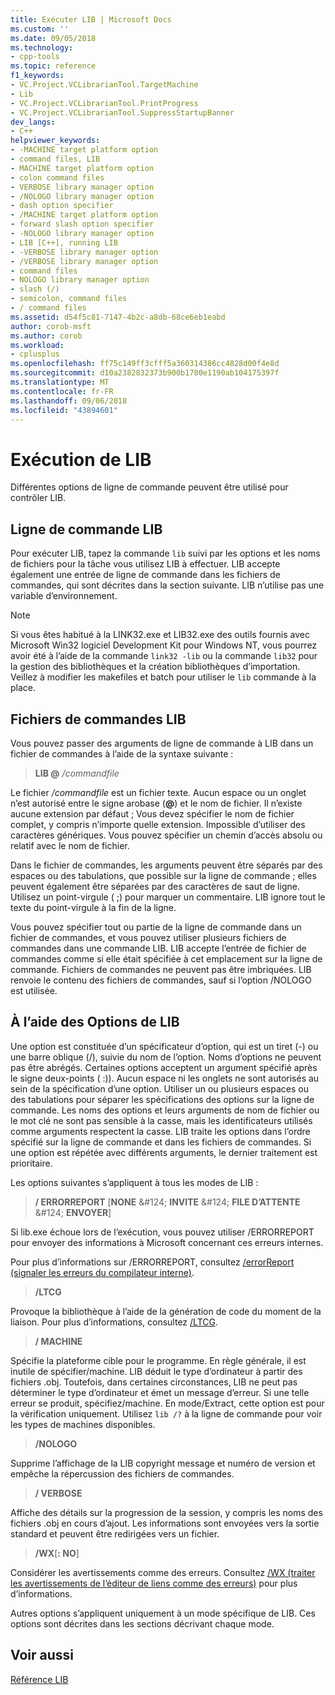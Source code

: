 ```yaml
---
title: Exécuter LIB | Microsoft Docs
ms.custom: ''
ms.date: 09/05/2018
ms.technology:
- cpp-tools
ms.topic: reference
f1_keywords:
- VC.Project.VCLibrarianTool.TargetMachine
- Lib
- VC.Project.VCLibrarianTool.PrintProgress
- VC.Project.VCLibrarianTool.SuppressStartupBanner
dev_langs:
- C++
helpviewer_keywords:
- -MACHINE target platform option
- command files, LIB
- MACHINE target platform option
- colon command files
- VERBOSE library manager option
- /NOLOGO library manager option
- dash option specifier
- /MACHINE target platform option
- forward slash option specifier
- -NOLOGO library manager option
- LIB [C++], running LIB
- -VERBOSE library manager option
- /VERBOSE library manager option
- command files
- NOLOGO library manager option
- slash (/)
- semicolon, command files
- / command files
ms.assetid: d54f5c81-7147-4b2c-a8db-68ce6eb1eabd
author: corob-msft
ms.author: corob
ms.workload:
- cplusplus
ms.openlocfilehash: ff75c149ff3cfff5a360314386cc4828d00f4e8d
ms.sourcegitcommit: d10a2382832373b900b1780e1190ab104175397f
ms.translationtype: MT
ms.contentlocale: fr-FR
ms.lasthandoff: 09/06/2018
ms.locfileid: "43894601"
---
```

# <a name="running-lib"></a>Exécution de LIB

Différentes options de ligne de commande peuvent être utilisé pour contrôler LIB.

## <a name="lib-command-line"></a>Ligne de commande LIB

Pour exécuter LIB, tapez la commande `lib` suivi par les options et les noms de fichiers pour la tâche vous utilisez LIB à effectuer. LIB accepte également une entrée de ligne de commande dans les fichiers de commandes, qui sont décrites dans la section suivante. LIB n’utilise pas une variable d’environnement.

> [!NOTE]
> Si vous êtes habitué à la LINK32.exe et LIB32.exe des outils fournis avec Microsoft Win32 logiciel Development Kit pour Windows NT, vous pourrez avoir été à l’aide de la commande `link32 -lib` ou la commande `lib32` pour la gestion des bibliothèques et la création bibliothèques d’importation. Veillez à modifier les makefiles et batch pour utiliser le `lib` commande à la place.

## <a name="lib-command-files"></a>Fichiers de commandes LIB

Vous pouvez passer des arguments de ligne de commande à LIB dans un fichier de commandes à l’aide de la syntaxe suivante :

> **LIB \@**  <em>/commandfile</em>

Le fichier */commandfile* est un fichier texte. Aucun espace ou un onglet n’est autorisé entre le signe arobase (**\@**) et le nom de fichier. Il n’existe aucune extension par défaut ; Vous devez spécifier le nom de fichier complet, y compris n’importe quelle extension. Impossible d’utiliser des caractères génériques. Vous pouvez spécifier un chemin d’accès absolu ou relatif avec le nom de fichier.

Dans le fichier de commandes, les arguments peuvent être séparés par des espaces ou des tabulations, que possible sur la ligne de commande ; elles peuvent également être séparées par des caractères de saut de ligne. Utilisez un point-virgule ( ;) pour marquer un commentaire. LIB ignore tout le texte du point-virgule à la fin de la ligne.

Vous pouvez spécifier tout ou partie de la ligne de commande dans un fichier de commandes, et vous pouvez utiliser plusieurs fichiers de commandes dans une commande LIB. LIB accepte l’entrée de fichier de commandes comme si elle était spécifiée à cet emplacement sur la ligne de commande. Fichiers de commandes ne peuvent pas être imbriquées. LIB renvoie le contenu des fichiers de commandes, sauf si l’option /NOLOGO est utilisée.

## <a name="using-lib-options"></a>À l’aide des Options de LIB

Une option est constituée d’un spécificateur d’option, qui est un tiret (-) ou une barre oblique (/), suivie du nom de l’option. Noms d’options ne peuvent pas être abrégés. Certaines options acceptent un argument spécifié après le signe deux-points ( :)). Aucun espace ni les onglets ne sont autorisés au sein de la spécification d’une option. Utiliser un ou plusieurs espaces ou des tabulations pour séparer les spécifications des options sur la ligne de commande. Les noms des options et leurs arguments de nom de fichier ou le mot clé ne sont pas sensible à la casse, mais les identificateurs utilisés comme arguments respectent la casse. LIB traite les options dans l’ordre spécifié sur la ligne de commande et dans les fichiers de commandes. Si une option est répétée avec différents arguments, le dernier traitement est prioritaire.

Les options suivantes s’appliquent à tous les modes de LIB :

> **/ ERRORREPORT** [**NONE** &AMP;#124; **INVITE** &AMP;#124; **FILE D’ATTENTE** &AMP;#124; **ENVOYER**]

Si lib.exe échoue lors de l’exécution, vous pouvez utiliser /ERRORREPORT pour envoyer des informations à Microsoft concernant ces erreurs internes.

Pour plus d’informations sur /ERRORREPORT, consultez [/errorReport (signaler les erreurs du compilateur interne)](../../build/reference/errorreport-report-internal-compiler-errors.md).

> **/LTCG**

Provoque la bibliothèque à l’aide de la génération de code du moment de la liaison.  Pour plus d’informations, consultez [/LTCG](../../build/reference/ltcg-link-time-code-generation.md).

> **/ MACHINE**

Spécifie la plateforme cible pour le programme. En règle générale, il est inutile de spécifier/machine. LIB déduit le type d’ordinateur à partir des fichiers .obj. Toutefois, dans certaines circonstances, LIB ne peut pas déterminer le type d’ordinateur et émet un message d’erreur. Si une telle erreur se produit, spécifiez/machine. En mode/Extract, cette option est pour la vérification uniquement. Utilisez `lib /?` à la ligne de commande pour voir les types de machines disponibles.

> **/NOLOGO**

Supprime l’affichage de la LIB copyright message et numéro de version et empêche la répercussion des fichiers de commandes.

> **/ VERBOSE**

Affiche des détails sur la progression de la session, y compris les noms des fichiers .obj en cours d’ajout. Les informations sont envoyées vers la sortie standard et peuvent être redirigées vers un fichier.

> **/WX**[**: NO**]

Considérer les avertissements comme des erreurs. Consultez [/WX (traiter les avertissements de l’éditeur de liens comme des erreurs)](../../build/reference/wx-treat-linker-warnings-as-errors.md) pour plus d’informations.

Autres options s’appliquent uniquement à un mode spécifique de LIB. Ces options sont décrites dans les sections décrivant chaque mode.

## <a name="see-also"></a>Voir aussi

[Référence LIB](../../build/reference/lib-reference.md)